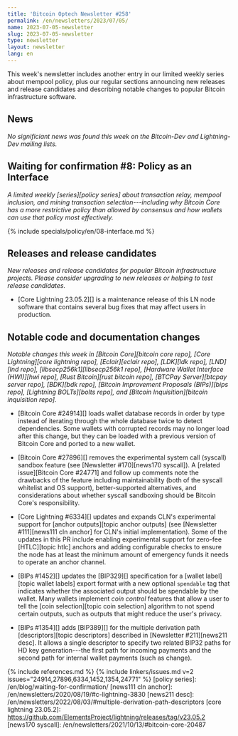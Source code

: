 ```yaml
---
title: 'Bitcoin Optech Newsletter #258'
permalink: /en/newsletters/2023/07/05/
name: 2023-07-05-newsletter
slug: 2023-07-05-newsletter
type: newsletter
layout: newsletter
lang: en
---
```

This week's newsletter includes another entry in our limited weekly
series about mempool policy, plus our regular sections announcing new
releases and release candidates and describing notable changes to
popular Bitcoin infrastructure software.

## News

_No significiant news was found this week on the Bitcoin-Dev and
Lightning-Dev mailing lists._

## Waiting for confirmation #8: Policy as an Interface

_A limited weekly [series][policy series] about transaction relay,
mempool inclusion, and mining transaction selection---including why
Bitcoin Core has a more restrictive policy than allowed by consensus and
how wallets can use that policy most effectively._

{% include specials/policy/en/08-interface.md %}

## Releases and release candidates

*New releases and release candidates for popular Bitcoin infrastructure
projects.  Please consider upgrading to new releases or helping to test
release candidates.*

- [Core Lightning 23.05.2][] is a maintenance release of this LN node
  software that contains several bug fixes that may affect users in
  production.

## Notable code and documentation changes

*Notable changes this week in [Bitcoin Core][bitcoin core repo], [Core
Lightning][core lightning repo], [Eclair][eclair repo], [LDK][ldk repo],
[LND][lnd repo], [libsecp256k1][libsecp256k1 repo], [Hardware Wallet
Interface (HWI)][hwi repo], [Rust Bitcoin][rust bitcoin repo], [BTCPay
Server][btcpay server repo], [BDK][bdk repo], [Bitcoin Improvement
Proposals (BIPs)][bips repo], [Lightning BOLTs][bolts repo], and
[Bitcoin Inquisition][bitcoin inquisition repo].*

- [Bitcoin Core #24914][] loads wallet database records in order by
  type instead of iterating through the whole database twice to detect
  dependencies. Some wallets with corrupted records may no longer load
  after this change, but they can be loaded with a previous version of
  Bitcoin Core and ported to a new wallet.

- [Bitcoin Core #27896][] removes the experimental system call (syscall) sandbox
  feature (see [Newsletter #170][news170 syscall]). A [related issue][Bitcoin
  Core #24771] and follow up comments note the drawbacks of the
  feature including maintainability (both of the syscall whitelist and OS
  support), better-supported alternatives, and considerations about whether syscall
  sandboxing should be Bitcoin Core's responsibility.

- [Core Lightning #6334][] updates and expands CLN's experimental
  support for [anchor outputs][topic anchor outputs] (see [Newsletter
  #111][news111 cln anchor] for CLN's initial implementation).  Some of
  the updates in this PR include enabling experimental support for
  zero-fee [HTLC][topic htlc] anchors and adding configurable checks to
  ensure the node has at least the minimum amount of emergency funds it
  needs to operate an anchor channel.

- [BIPs #1452][] updates the [BIP329][] specification for a [wallet
  label][topic wallet labels] export format with a new optional
  `spendable` tag that indicates whether the associated output should be
  spendable by the wallet.  Many wallets implement _coin control_
  features that allow a user to tell the [coin selection][topic coin
  selection] algorithm to not spend certain outputs, such as outputs that
  might reduce the user's privacy.

- [BIPs #1354][] adds [BIP389][] for the multiple derivation path
  [descriptors][topic descriptors] described in [Newsletter #211][news211 desc].  It allows a
  single descriptor to specify two related BIP32 paths for HD key
  generation---the first path for incoming payments and the second path
  for internal wallet payments (such as change).

{% include references.md %}
{% include linkers/issues.md v=2 issues="24914,27896,6334,1452,1354,24771" %}
[policy series]: /en/blog/waiting-for-confirmation/
[news111 cln anchor]: /en/newsletters/2020/08/19/#c-lightning-3830
[news211 desc]: /en/newsletters/2022/08/03/#multiple-derivation-path-descriptors
[core lightning 23.05.2]: https://github.com/ElementsProject/lightning/releases/tag/v23.05.2
[news170 syscall]: /en/newsletters/2021/10/13/#bitcoin-core-20487
